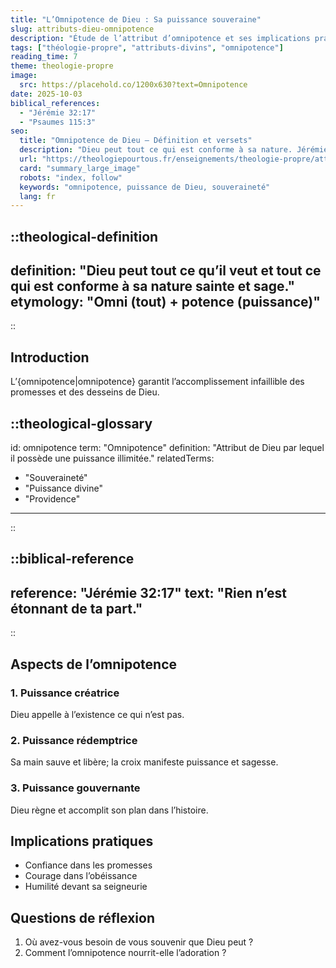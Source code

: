 ```yaml
---
title: "L’Omnipotence de Dieu : Sa puissance souveraine"
slug: attributs-dieu-omnipotence
description: "Étude de l’attribut d’omnipotence et ses implications pratiques."
tags: ["théologie-propre", "attributs-divins", "omnipotence"]
reading_time: 7
theme: theologie-propre
image:
  src: https://placehold.co/1200x630?text=Omnipotence
date: 2025-10-03
biblical_references:
  - "Jérémie 32:17"
  - "Psaumes 115:3"
seo:
  title: "Omnipotence de Dieu — Définition et versets"
  description: "Dieu peut tout ce qui est conforme à sa nature. Jérémie 32:17; Psaumes 115:3."
  url: "https://theologiepourtous.fr/enseignements/theologie-propre/attributs-dieu-omnipotence"
  card: "summary_large_image"
  robots: "index, follow"
  keywords: "omnipotence, puissance de Dieu, souveraineté"
  lang: fr
---
```


::theological-definition
---
definition: "Dieu peut tout ce qu’il veut et tout ce qui est conforme à sa nature sainte et sage."
etymology: "Omni (tout) + potence (puissance)"
---
::

## Introduction

L’{omnipotence|omnipotence} garantit l’accomplissement infaillible des promesses et des desseins de Dieu.

::theological-glossary
---
id: omnipotence
term: "Omnipotence"
definition: "Attribut de Dieu par lequel il possède une puissance illimitée."
relatedTerms:
  - "Souveraineté"
  - "Puissance divine"
  - "Providence"
---
::

::biblical-reference
---
reference: "Jérémie 32:17"
text: "Rien n’est étonnant de ta part."
---
::

## Aspects de l’omnipotence

### 1. Puissance créatrice
Dieu appelle à l’existence ce qui n’est pas.

### 2. Puissance rédemptrice
Sa main sauve et libère; la croix manifeste puissance et sagesse.

### 3. Puissance gouvernante
Dieu règne et accomplit son plan dans l’histoire.

## Implications pratiques
- Confiance dans les promesses
- Courage dans l’obéissance
- Humilité devant sa seigneurie

## Questions de réflexion
1. Où avez-vous besoin de vous souvenir que Dieu peut ?
2. Comment l’omnipotence nourrit-elle l’adoration ?
